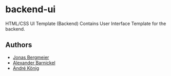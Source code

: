 # backend-ui

HTML/CSS UI Template (Backend)
Contains User Interface Template for the backend.

## Authors

  * [Jonas Bergmeier](mailto:jonas.bergmeier@gmail.com)
  * [Alexander Barnickel](mailto:alex@alba.io)
  * [André König](mailto:andre.koenig@posteo.de)
